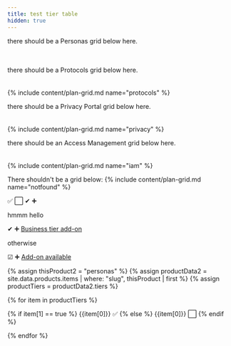 ```yaml
---
title: test tier table
hidden: true
---
```



there should be a Personas grid below here.
<br><br><br>


there should be a Protocols grid below here.
<br><br><br>
{% include content/plan-grid.md name="protocols" %}


there should be a Privacy Portal grid below here.
<br><br><br>
{% include content/plan-grid.md name="privacy" %}


there should be an Access Management grid below here.
<br><br><br>
{% include content/plan-grid.md name="iam" %}


There shouldn't be a grid below:
{% include content/plan-grid.md name="notfound" %}




✅ ⬜️ &#10004; &#10133;

 hmmm hello

&#10004; &#10133; [Business tier add-on](https://segment.com/pricing/)

otherwise


&#9745; &#10133; [Add-on available](https://segment.com/pricing/)

{% assign thisProduct2 = "personas" %}
{% assign productData2 = site.data.products.items | where: "slug", thisProduct | first %}
{% assign productTiers = productData2.tiers %}

{% for item in productTiers %}

{% if item[1] == true %}
{{item[0]}} ✅
{% else %}
{{item[0]}} ⬜️
{% endif %}

{% endfor %}
